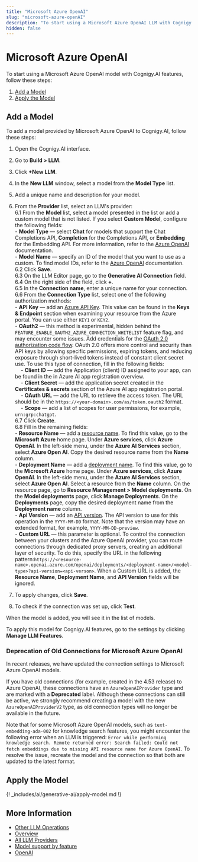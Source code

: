 ```yaml
---
title: "Microsoft Azure OpenAI"
slug: "microsoft-azure-openAI"
description: "To start using a Microsoft Azure OpenAI LLM with Cognigy.AI features, add the LLM and apply it to the corresponding use case."
hidden: false
---
```


# Microsoft Azure OpenAI

To start using a Microsoft Azure OpenAI model with Cognigy.AI features, follow these steps:

1. [Add a Model](#add-a-model)
2. [Apply the Model](#apply-the-model)

## Add a Model

To add a model provided by Microsoft Azure OpenAI to Cognigy.AI, follow these steps:

1. Open the Cognigy.AI interface.
2. Go to **Build > LLM**.
3. Click **+New LLM**.
4. In the **New LLM** window, select a model from the **Model Type** list.
5. Add a unique name and description for your model.
6. From the **Provider** list, select an LLM's provider:<br>
    6.1 From the **Model** list, select a model presented in the list or add a custom model that is not listed. If you select **Custom Model**, configure the following fields:<br>
        - **Model Type** — select **Chat** for models that support the Chat Completions API, **Completion** for the Completions API, or **Embedding** for the Embedding API. For more information, refer to the [Azure OpenAI](https://learn.microsoft.com/en-us/azure/ai-services/openai/concepts/models) documentation.<br>
        - **Model Name** — specify an ID of the model that you want to use as a custom. To find model IDs, refer to the [Azure OpenAI](https://learn.microsoft.com/en-us/azure/ai-services/openai/concepts/models) documentation.<br>
    6.2 Click **Save**.<br>
    6.3 On the LLM Editor page, go to the **Generative AI Connection** field.<br>
    6.4 On the right side of the field, click **+**.<br>
    6.5 In the **Connection name**, enter a unique name for your connection.<br>
    6.6 From the **Connection Type** list, select one of the following authorization methods:<br>
        - **API Key** — add an [Azure API Key](https://learn.microsoft.com/en-us/azure/cognitive-services/openai/quickstart?tabs=command-line&pivots=rest-api#retrieve-key-and-endpoint). This value can be found in the **Keys & Endpoint** section when examining your resource from the Azure portal. You can use either `KEY1` or `KEY2`.<br>
        - **OAuth2** — this method is experimental, hidden behind the `FEATURE_ENABLE_OAUTH2_AZURE_CONNECTION_WHITELIST` feature flag, and may encounter some issues. Add credentials for the [OAuth 2.0 authorization code flow](https://learn.microsoft.com/en-us/entra/identity-platform/v2-oauth2-auth-code-flow). OAuth 2.0 offers more control and security than API keys by allowing specific permissions, expiring tokens, and reducing exposure through short-lived tokens instead of constant client secret use. To use this type of connection, fill in the following fields:<br>
        &nbsp;&nbsp;&nbsp;&nbsp;- **Client ID** — add the Application (client) ID assigned to your app, can be found in the in Azure AI app registration overview.<br>
        &nbsp;&nbsp;&nbsp;&nbsp;- **Client Secret** — add the application secret created in the **Certificates & secrets** section of the Azure AI app registration portal.<br>
        &nbsp;&nbsp;&nbsp;&nbsp;- **OAuth URL** — add the URL to retrieve the access token. The URL should be in the `https://<your-domain>.com/as/token.oauth2` format.<br>
        &nbsp;&nbsp;&nbsp;&nbsp;- **Scope** — add a list of scopes for user permissions, for example, `urn:grp:chatgpt`. <br>
    6.7 Click **Create**.<br>
    6.8 Fill in the remaining fields:<br>
        - **Resource Name** — add a [resource name](https://learn.microsoft.com/en-us/azure/cognitive-services/openai/how-to/create-resource?pivots=web-portal#create-a-resource). To find this value, go to the **Microsoft Azure** home page. Under **Azure services**, click **Azure OpenAI**. In the left-side menu, under the **Azure AI Services** section, select **Azure Open AI**. Copy the desired resource name from the **Name** column.<br>
        - **Deployment Name** — add a [deployment name](https://learn.microsoft.com/en-us/azure/cognitive-services/openai/how-to/create-resource?pivots=web-portal#deploy-a-model). To find this value, go to the **Microsoft Azure** home page. Under **Azure services**, click **Azure OpenAI**. In the left-side menu, under the **Azure AI Services** section, select **Azure Open AI**. Select a resource from the **Name** column. On the resource page, go to **Resource Management > Model deployments**. On the **Model deployments** page, click **Manage Deployments**. On the **Deployments** page, copy the desired deployment name from the **Deployment name** column.<br>
        - **Api Version** — add an [API version](https://learn.microsoft.com/en-us/azure/cognitive-services/openai/reference#rest-api-versioning). The API version to use for this operation in the `YYYY-MM-DD` format. Note that the version may have an extended format, for example, `YYYY-MM-DD-preview`. <br>
        - **Custom URL** — this parameter is optional. To control the connection between your clusters and the Azure OpenAI provider, you can route connections through dedicated proxy servers, creating an additional layer of security. To do this, specify the URL in the following pattern:`https://<resource-name>.openai.azure.com/openai/deployments/<deployment-name>/<model-type>?api-version=<api-verson>`. When a Custom URL is added, the **Resource Name**, **Deployment Name**, and **API Version** fields will be ignored.

7. To apply changes, click **Save**.
8. To check if the connection was set up, click **Test**.

When the model is added, you will see it in the list of models.

To apply this model for Cognigy.AI features, go to the settings by clicking **Manage LLM Features**.

### Deprecation of Old Connections for Microsoft Azure OpenAI

In recent releases, we have updated the connection settings to Microsoft Azure OpenAI models.

If you have old connections (for example, created in the 4.53 release) to Azure OpenAI,
these connections have an `AzureOpenAIProvider` type and are marked with a **Deprecated** label.
Although these connections can still be active,
we strongly recommend creating a model with the new `AzureOpenAIProviderV2` type,
as old connection types will no longer be available in the future.

Note that for some Microsoft Azure OpenAI models, such as `text-embedding-ada-002` for knowledge search features, you might encounter the following error when an LLM is triggered:
`Error while performing knowledge search. Remote returned error: Search failed: Could not fetch embeddings due to missing API resource name for Azure OpenAI`.
To resolve the issue, recreate the model and the connection so that both are updated to the latest format.

## Apply the Model

{! _includes/ai/generative-ai/apply-model.md !}

## More Information

- [Other LLM Operations](../other-operations.md)
- [Overview](../overview.md)
- [All LLM Providers](all-providers.md)
- [Model support by feature](../model-support-by-feature.md)
- [OpenAI](openai.md)